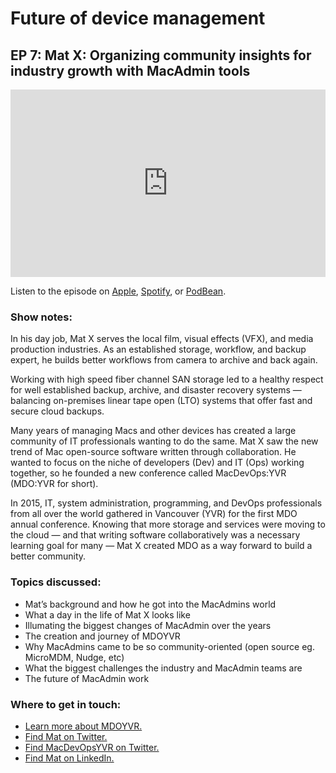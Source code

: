 # Future of device management
## EP 7: Mat X: Organizing community insights for industry growth with MacAdmin tools

<iframe title="Mat X, Organizing community insights for industry growth with MacAdmin tools" allowtransparency="true" height="300" width="100%" style="border: none; min-width: min(100%, 430px);" scrolling="no" data-name="pb-iframe-player" src="https://www.podbean.com/player-v2/?from=embed&i=7dyjk-13049d4-pb&square=1&share=1&download=1&fonts=Arial&skin=f6f6f6&font-color=auto&rtl=0&logo_link=episode_page&btn-skin=666666&size=300" allowfullscreen=""></iframe>

Listen to the episode on [Apple](https://podcasts.apple.com/us/podcast/mat-x-organizing-community-insights-for-industry-growth/id1641183838?i=1000584995357), [Spotify](https://open.spotify.com/episode/5wXMNulhPsXJXFpdPkk7YD?si=_6sSsyAfTAG9BamZKspwOA), or [PodBean](https://www.podbean.com/ew/pb-7dyjk-13049d4).

### Show notes: 

In his day job, Mat X serves the local film, visual effects (VFX), and media production industries. As an established storage, workflow, and backup expert, he builds better workflows from camera to archive and back again.

Working with high speed fiber channel SAN storage led to a healthy respect for well established backup, archive, and disaster recovery systems — balancing on-premises linear tape open (LTO) systems that offer fast and secure cloud backups.

Many years of managing Macs and other devices has created a large community of IT professionals wanting to do the same. Mat X saw the new trend of Mac open-source software written through collaboration. He wanted to focus on the niche of developers (Dev) and IT (Ops) working together, so he founded a new conference called MacDevOps:YVR (MDO:YVR for short).

In 2015, IT, system administration, programming, and DevOps professionals from all over the world gathered in Vancouver (YVR) for the first MDO annual conference. Knowing that more storage and services were moving to the cloud — and that writing software collaboratively was a necessary learning goal for many — Mat X created MDO as a way forward to build a better community.

### Topics discussed:

- Mat’s background and how he got into the MacAdmins world
- What a day in the life of Mat X looks like
- Illumating the biggest changes of MacAdmin over the years
- The creation and journey of MDOYVR
- Why MacAdmins came to be so community-oriented (open source eg. MicroMDM, Nudge, etc)
- What the biggest challenges the industry and MacAdmin teams are
- The future of MacAdmin work

### Where to get in touch:

- [Learn more about MDOYVR.](https://mdoyvr.com/)
- [Find Mat on Twitter.](https://twitter.com/macvfx)
- [Find MacDevOpsYVR on Twitter.](https://twitter.com/MacDevOpsYVR)
- [Find Mat on LinkedIn.](https://www.linkedin.com/in/matxsan/)

<meta name="category" value="podcasts">
<meta name="authorGitHubUsername" value="zwass">
<meta name="authorFullName" value="Zach Wasserman">
<meta name="publishedOn" value="2022-11-03">
<meta name="articleTitle" value="Future of device management episode 7">
<meta name="articleImageUrl" value="../website/assets/images/articles/future-of-device-management-ep7-cover-1600x900@2x.jpg">
